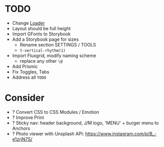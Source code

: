 # TODO

- Change [Loader](https://codepen.io/johanmouchet/pen/XpRbEB)
- Layout should be full height
- Import GFonts to Storybook
- Add a Storybook page for sizes
  - Rename section SETTINGS / TOOLS
  - `t-vertical-rhythm(1)`
- Import Fluxgrid, modify naming scheme
  - replace any other `\@`
- Add Prismic
- Fix Toggles, Tabs
- Address all `TODO`

# Consider

- ? Convert CSS to CSS Modules / Emotion
- ? Improve Print
- ? Sticky nav: header background, J/M logo, 'MENU' + burger menu to Anchors
- ? Photo viewer with Unsplash API: https://www.instagram.com/p/B_-e1zrjN7S/
